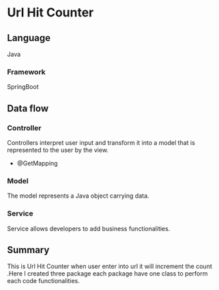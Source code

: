 # Url Hit Counter #
## Language ##
Java
### Framework ###
SpringBoot
 
## Data flow ##
### Controller
Controllers interpret user input and transform it into a model that is represented to the user by the view. 
* @GetMapping

### Model
The model represents a Java object carrying data.

### Service
 Service allows developers to add business functionalities.

## Summary
This is Url Hit Counter when user enter into url it will increment the count .Here I created three package each package have one class to perform each code functionalities.